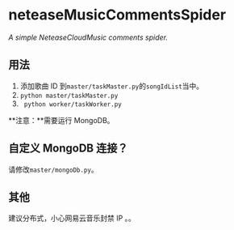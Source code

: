 neteaseMusicCommentsSpider
=====
*A simple NeteaseCloudMusic comments spider.*

用法
-----
1. 添加歌曲 ID 到`master/taskMaster.py`的`songIdList`当中。
2. `python master/taskMaster.py`
3. ` python worker/taskWorker.py`
	
**注意：**需要运行 MongoDB。

自定义 MongoDB 连接？
-----
请修改`master/mongoDb.py`。

其他
-----
建议分布式，小心网易云音乐封禁 IP 。。
